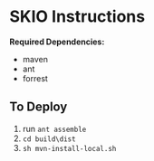 # SKIO Instructions

__Required Dependencies:__
- maven
- ant
- forrest

## To Deploy
1. run `ant assemble`
2. `cd build\dist`
3. `sh mvn-install-local.sh`
